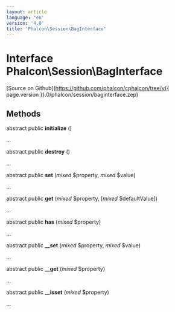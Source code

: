 ```yaml
---
layout: article
language: 'en'
version: '4.0'
title: 'Phalcon\Session\BagInterface'
---
```

# Interface **Phalcon\Session\BagInterface**

[Source on Github](https://github.com/phalcon/cphalcon/tree/v{{ page.version }}.0/phalcon/session/baginterface.zep)

## Methods
abstract public  **initialize** ()

...


abstract public  **destroy** ()

...


abstract public  **set** (*mixed* $property, *mixed* $value)

...


abstract public  **get** (*mixed* $property, [*mixed* $defaultValue])

...


abstract public  **has** (*mixed* $property)

...


abstract public  **__set** (*mixed* $property, *mixed* $value)

...


abstract public  **__get** (*mixed* $property)

...


abstract public  **__isset** (*mixed* $property)

...


